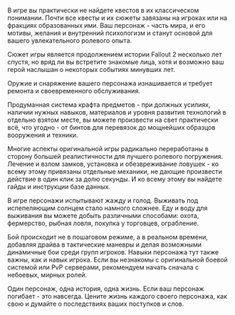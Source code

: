 В игре вы практически не найдете квестов в их классическом понимании. Почти все квесты и их сюжеты завязаны на игроках или на фракциях образованных ими. Ваш персонаж - часть мира, и его мотивы, желания и внутренний психологизм и станут основой для вашего увлекательного ролевого опыта.

Сюжет игры является продолжением истории Fallout 2 несколько лет спустя, но вряд ли вы встретите знакомые лица, хотя и возможно ваш герой наслышан о некоторых событиях минувших лет.

Оружие и снаряжение вашего персонажа изнашивается и требует ремонта и своевременного обслуживания.

Продуманная система крафта предметов - при должных усилиях, наличии нужных навыков, материалов и уровня развития технологий в отдельно взятом месте, вы можете произвести на свет практически всё, что угодно - от бинтов для перевязок до мощнейших образцов вооружения и техники.

Многие аспекты оригинальной игры радикально переработаны в сторону большей реалистичности для лучшего ролевого погружения. Лечение и взлом замков, установка и обезвреживание ловушек - ко всему этому привязаны отдельные механики, не дающие произвести действие в один клик за долю секунды. И ко всему этому вы найдете гайды и инструкции базе данных.

В игре персонажи испытывают жажду и голод. Выживать под испепеляющим солнцем стало намного сложнее. Еду и воду для выживания вы можете добыть различными способами: охота, фермерство, рыбная ловля, покупка у торговцев, ограбление.

Бой происходит не в пошаговом режиме, а в реальном времени, добавляя драйва в тактические маневры и делая возможными динамичные бои среди групп игроков. Навыки персонажа тут также важны, как и навык игрока. Если вы незнакомы с оригинальной боевой системой или PvP серверами, рекомендуем начать сначала с небоевых, мирных ролей.

Один персонаж, одна история, одна жизнь. Если ваш персонаж погибает - это навсегда. Цените жизнь каждого своего персонажа, как свою и думайте о последствиях ваших поступков и слов. 

